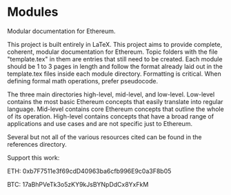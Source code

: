 # Modules

Modular documentation for Ethereum. 

This project is built entirely in LaTeX. This project aims to provide complete, coherent, modular documentation for Ethereum. Topic folders with the file "template.tex" in them are entries that still need to be created. Each module should be 1 to 3 pages in length and follow the format already laid out in the template.tex files inside each module directory. Formatting is critical. When defining formal math operations, prefer pseudocode. 

The three main directories high-level, mid-level, and low-level. Low-level contains the most basic Ethereum concepts that easily translate into regular language. Mid-level contains core Ethereum concepts that outline the whole of its operation. High-level  contains concepts that have a broad range of applications and use cases and are not specific just to Ethereum.

Several but not all of the various resources cited can be found in the references directory.

Support this work: 

ETH: 0xb7F7511e3f69cdD40963ba6cfb996E9c0a3F8b05

BTC: 17aBhPVeTk3o5zKY9kJsBYNpDdCx8YxFkM
